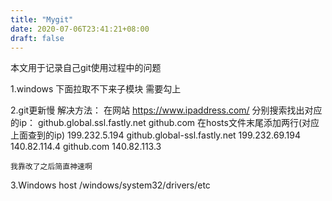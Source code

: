 ```yaml
---
title: "Mygit"
date: 2020-07-06T23:41:21+08:00
draft: false
---
```


本文用于记录自己git使用过程中的问题

1.windows 下面拉取不下来子模块
需要勾上

2.git更新慢
解决方法：
   在网站 https://www.ipaddress.com/ 分别搜索找出对应的ip：
      github.global.ssl.fastly.net 
      github.com
  在hosts文件末尾添加两行(对应上面查到的ip)
      199.232.5.194  github.global-ssl.fastly.net
      199.232.69.194
      140.82.114.4  github.com
      140.82.113.3

    我靠改了之后简直神速啊
3.Windows host
/windows/system32/drivers/etc

